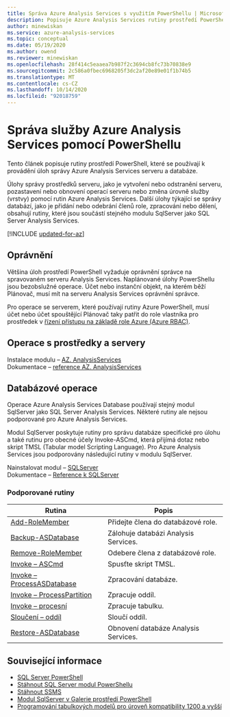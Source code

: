 ```yaml
---
title: Správa Azure Analysis Services s využitím PowerShellu | Microsoft Docs
description: Popisuje Azure Analysis Services rutiny prostředí PowerShell pro běžné úlohy správy, například vytváření serverů, pozastavení operací nebo změna úrovně služby.
author: minewiskan
ms.service: azure-analysis-services
ms.topic: conceptual
ms.date: 05/19/2020
ms.author: owend
ms.reviewer: minewiskan
ms.openlocfilehash: 28f414c5eaaea7b987f2c3694cb8fc73b70838e9
ms.sourcegitcommit: 2c586a0fbec6968205f3dc2af20e89e01f1b74b5
ms.translationtype: MT
ms.contentlocale: cs-CZ
ms.lasthandoff: 10/14/2020
ms.locfileid: "92018759"
---
```

# <a name="manage-azure-analysis-services-with-powershell"></a>Správa služby Azure Analysis Services pomocí PowerShellu

Tento článek popisuje rutiny prostředí PowerShell, které se používají k provádění úloh správy Azure Analysis Services serveru a databáze. 

Úlohy správy prostředků serveru, jako je vytvoření nebo odstranění serveru, pozastavení nebo obnovení operací serveru nebo změna úrovně služby (vrstvy) pomocí rutin Azure Analysis Services. Další úlohy týkající se správy databází, jako je přidání nebo odebrání členů role, zpracování nebo dělení, obsahují rutiny, které jsou součástí stejného modulu SqlServer jako SQL Server Analysis Services.

[!INCLUDE [updated-for-az](../../includes/updated-for-az.md)]

## <a name="permissions"></a>Oprávnění

Většina úloh prostředí PowerShell vyžaduje oprávnění správce na spravovaném serveru Analysis Services. Naplánované úlohy PowerShellu jsou bezobslužné operace. Účet nebo instanční objekt, na kterém běží Plánovač, musí mít na serveru Analysis Services oprávnění správce. 

Pro operace se serverem, které používají rutiny Azure PowerShell, musí účet nebo účet spouštějící Plánovač taky patřit do role vlastníka pro prostředek v [řízení přístupu na základě role Azure (Azure RBAC)](../role-based-access-control/overview.md). 

## <a name="resource-and-server-operations"></a>Operace s prostředky a servery 

Instalace modulu – [AZ. AnalysisServices](https://www.powershellgallery.com/packages/Az.AnalysisServices)   
Dokumentace – [reference AZ. AnalysisServices](/powershell/module/az.analysisservices)

## <a name="database-operations"></a>Databázové operace

Operace Azure Analysis Services Database používají stejný modul SqlServer jako SQL Server Analysis Services. Některé rutiny ale nejsou podporované pro Azure Analysis Services. 

Modul SqlServer poskytuje rutiny pro správu databáze specifické pro úlohu a také rutinu pro obecné účely Invoke-ASCmd, která přijímá dotaz nebo skript TMSL (Tabular model Scripting Language). Pro Azure Analysis Services jsou podporovány následující rutiny v modulu SqlServer.

Nainstalovat modul – [SQLServer](https://www.powershellgallery.com/packages/SqlServer)   
Dokumentace – [Reference k SQLServer](/powershell/module/sqlserver)

### <a name="supported-cmdlets"></a>Podporované rutiny

|Rutina|Popis|
|------------|-----------------| 
|[Add-RoleMember](/powershell/module/sqlserver/Add-RoleMember)|Přidejte člena do databázové role.| 
|[Backup-ASDatabase](/powershell/module/sqlserver/backup-asdatabase)|Zálohuje databázi Analysis Services.|  
|[Remove-RoleMember](/powershell/module/sqlserver/remove-rolemember)|Odebere člena z databázové role.|   
|[Invoke – ASCmd](/powershell/module/sqlserver/invoke-ascmd)|Spusťte skript TMSL.|
|[Invoke – ProcessASDatabase](/powershell/module/sqlserver/invoke-processasdatabase)|Zpracování databáze.|  
|[Invoke – ProcessPartition](/powershell/module/sqlserver/invoke-processpartition)|Zpracuje oddíl.| 
|[Invoke – procesní](/powershell/module/sqlserver/invoke-processtable)|Zpracuje tabulku.|  
|[Sloučení – oddíl](/powershell/module/sqlserver/merge-partition)|Sloučí oddíl.|  
|[Restore-ASDatabase](/powershell/module/sqlserver/restore-asdatabase)|Obnovení databáze Analysis Services.| 
  

## <a name="related-information"></a>Související informace

* [SQL Server PowerShell](/sql/powershell/sql-server-powershell)      
* [Stáhnout SQL Server modul PowerShellu](/sql/ssms/download-sql-server-ps-module)   
* [Stáhnout SSMS](/sql/ssms/download-sql-server-management-studio-ssms)   
* [Modul SqlServer v Galerie prostředí PowerShell](https://www.powershellgallery.com/packages/SqlServer)    
* [Programování tabulkových modelů pro úroveň kompatibility 1200 a vyšší](/analysis-services/tabular-model-programming-compatibility-level-1200/tabular-model-programming-for-compatibility-level-1200)